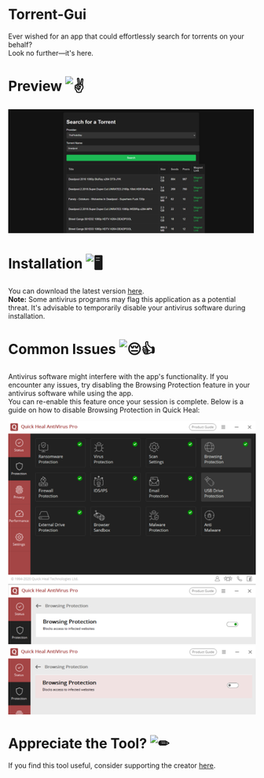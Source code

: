 
# Torrent-Gui

Ever wished for an app that could effortlessly search for torrents on your behalf?  
Look no further—it's here.

# Preview <img src="https://cdn.discordapp.com/emojis/701533218951790643.gif?v=1" alt="✌" width="25px">

<img src="https://github.com/TheRamann/easy-torrent-gui/blob/main/assets/images/sc.png?raw=true" width="500">  

# Installation <img src="https://cdn.discordapp.com/emojis/316264057659326464.png?v=1" alt="🖥" width="35px">

You can download the latest version [here](https://github.com/TheRamann/easy-torrent-gui/releases/tag/v1.0.0).  
**Note:** Some antivirus programs may flag this application as a potential threat. It's advisable to temporarily disable your antivirus software during installation.

# Common Issues <img src="https://cdn.discordapp.com/emojis/788360740822056960.gif?v=1" alt="😔👍" width="30px">

Antivirus software might interfere with the app's functionality. If you encounter any issues, try disabling the Browsing Protection feature in your antivirus software while using the app.  
You can re-enable this feature once your session is complete. Below is a guide on how to disable Browsing Protection in Quick Heal:

<img src="https://github.com/TheRamann/torrent-gui/blob/main/Md%20Files/2021-04-05%2018_46_36-Quick%20Heal.png?raw=true">  
<img src="https://github.com/TheRamann/torrent-gui/blob/main/Md%20Files/2021-04-05%2018_44_09-Quick%20Heal.png?raw=true">  
<img src="https://github.com/TheRamann/torrent-gui/blob/main/Md%20Files/2021-04-05%2018_47_50-Quick%20Heal.png?raw=true">  

# Appreciate the Tool? <img src="https://cdn.discordapp.com/emojis/599598716521021441.gif?v=1" alt="✏" width="35px">

If you find this tool useful, consider supporting the creator [here](https://www.buymeacoffee.com/TheRamann).
